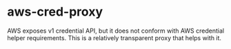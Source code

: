 # aws-cred-proxy
AWS exposes v1 credential API, but it does not conform with AWS credential helper requirements. This is a relatively transparent proxy that helps with it. 
